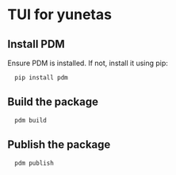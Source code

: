 # TUI for yunetas


## Install PDM
Ensure PDM is installed. If not, install it using pip:

```shell
  pip install pdm
```

## Build the package

```shell
  pdm build
```

## Publish the package

```shell
  pdm publish
```
